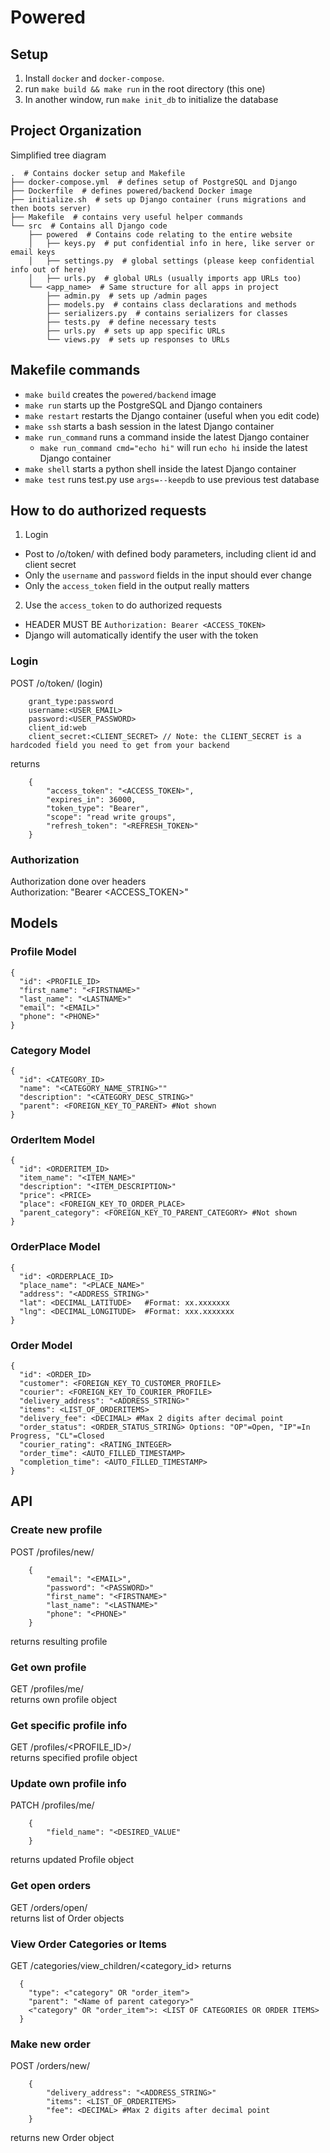 # Powered

## Setup
1. Install `docker` and `docker-compose`. 
2. run `make build && make run` in the root directory (this one)
3. In another window, run `make init_db` to initialize the database


## Project Organization

Simplified tree diagram
``` /usr/bin/tree
.  # Contains docker setup and Makefile
├── docker-compose.yml  # defines setup of PostgreSQL and Django
├── Dockerfile  # defines powered/backend Docker image
├── initialize.sh  # sets up Django container (runs migrations and then boots server)
├── Makefile  # contains very useful helper commands
└── src  # Contains all Django code
    ├── powered  # Contains code relating to the entire website
    │   ├── keys.py  # put confidential info in here, like server or email keys
    │   ├── settings.py  # global settings (please keep confidential info out of here)
    │   ├── urls.py  # global URLs (usually imports app URLs too)
    └── <app_name>  # Same structure for all apps in project
        ├── admin.py  # sets up /admin pages
        ├── models.py  # contains class declarations and methods
        ├── serializers.py  # contains serializers for classes 
        ├── tests.py  # define necessary tests
        ├── urls.py  # sets up app specific URLs
        └── views.py  # sets up responses to URLs
```

## Makefile commands
- `make build` creates the `powered/backend` image
- `make run` starts up the PostgreSQL and Django containers
- `make restart` restarts the Django container (useful when you edit code)
- `make ssh` starts a bash session in the latest Django container
- `make run_command` runs a command inside the latest Django container
    - `make run_command cmd="echo hi"` will run `echo hi` inside the latest Django container
- `make shell` starts a python shell inside the latest Django container
- `make test` runs test.py use `args=--keepdb` to use previous test database


## How to do authorized requests
1. Login
  - Post to /o/token/ with defined body parameters, including client id and client secret
  - Only the `username` and `password` fields in the input should ever change
  - Only the `access_token` field in the output really matters 
2. Use the `access_token` to do authorized requests
  - HEADER MUST BE `Authorization: Bearer <ACCESS_TOKEN>`
  - Django will automatically identify the user with the token  

### Login
  POST /o/token/ (login)
  ```x-www-form-urlencoded
      grant_type:password
      username:<USER_EMAIL>
      password:<USER_PASSWORD>
      client_id:web
      client_secret:<CLIENT_SECRET> // Note: the CLIENT_SECRET is a hardcoded field you need to get from your backend
  ```
  returns 
  ```
      {
          "access_token": "<ACCESS_TOKEN>",
          "expires_in": 36000,
          "token_type": "Bearer",
          "scope": "read write groups",
          "refresh_token": "<REFRESH_TOKEN>"
      }
  ```

### Authorization
  Authorization done over headers  
  Authorization: "Bearer <ACCESS_TOKEN>"

## Models

### Profile Model
```
{
  "id": <PROFILE_ID>
  "first_name": "<FIRSTNAME>"
  "last_name": "<LASTNAME>"
  "email": "<EMAIL>"
  "phone": "<PHONE>"
}
```

### Category Model
```
{
  "id": <CATEGORY_ID>
  "name": "<CATEGORY_NAME_STRING>""
  "description": "<CATEGORY_DESC_STRING>"
  "parent": <FOREIGN_KEY_TO_PARENT> #Not shown
}
```

### OrderItem Model
```
{
  "id": <ORDERITEM_ID>
  "item_name": "<ITEM_NAME>"
  "description": "<ITEM_DESCRIPTION>"
  "price": <PRICE>
  "place": <FOREIGN_KEY_TO_ORDER_PLACE> 
  "parent_category": <FOREIGN_KEY_TO_PARENT_CATEGORY> #Not shown
}
```

### OrderPlace Model
```
{
  "id": <ORDERPLACE_ID>
  "place_name": "<PLACE_NAME>"
  "address": "<ADDRESS_STRING>"
  "lat": <DECIMAL_LATITUDE>   #Format: xx.xxxxxxx
  "lng": <DECIMAL_LONGITUDE>  #Format: xxx.xxxxxxx 
}
```

### Order Model
```
{
  "id": <ORDER_ID>
  "customer": <FOREIGN_KEY_TO_CUSTOMER_PROFILE>
  "courier": <FOREIGN_KEY_TO_COURIER_PROFILE>
  "delivery_address": "<ADDRESS_STRING>"
  "items": <LIST_OF_ORDERITEMS>
  "delivery_fee": <DECIMAL> #Max 2 digits after decimal point
  "order_status": <ORDER_STATUS_STRING> Options: "OP"=Open, "IP"=In Progress, "CL"=Closed
  "courier_rating": <RATING_INTEGER>
  "order_time": <AUTO_FILLED_TIMESTAMP>
  "completion_time": <AUTO_FILLED_TIMESTAMP>
}
```

## API
### Create new profile
  POST /profiles/new/
  ```
      {
          "email": "<EMAIL>",
          "password": "<PASSWORD>"
          "first_name": "<FIRSTNAME>"
          "last_name": "<LASTNAME>"
          "phone": "<PHONE>"
      }
  ```
  returns resulting profile


### Get own profile
  GET /profiles/me/  
  returns own profile object

### Get specific profile info
  GET /profiles/<PROFILE_ID>/  
  returns specified profile object

### Update own profile info
  PATCH /profiles/me/  
  
  ```
      {
          "field_name": "<DESIRED_VALUE"
      }
  ```

  returns updated Profile object

### Get open orders
  GET /orders/open/  
  returns list of Order objects

### View Order Categories or Items
  GET /categories/view_children/<category_id>
  returns 
  ```
    { 
      "type": <"category" OR "order_item">
      "parent": "<Name of parent category>"
      <"category" OR "order_item">: <LIST OF CATEGORIES OR ORDER ITEMS>
    }
  ```

### Make new order
  POST /orders/new/  

  ```
      {
          "delivery_address": "<ADDRESS_STRING>"
          "items": <LIST_OF_ORDERITEMS>
          "fee": <DECIMAL> #Max 2 digits after decimal point
      }
  ```

  returns new Order object


